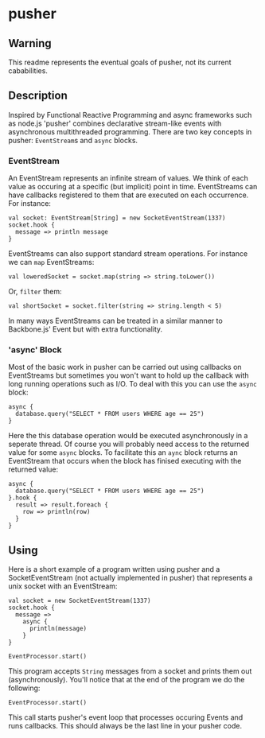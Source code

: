# pusher

## Warning

This readme represents the eventual goals of pusher, not its current cababilities.

## Description

Inspired by Functional Reactive Programming and async frameworks such as node.js 'pusher' combines declarative stream-like
events with asynchronous multithreaded programming. There are two key concepts in pusher: `EventStream`s and `async` blocks.

### EventStream

An EventStream represents an infinite stream of values. We think of each value as occuring at a specific (but implicit) point in time.
EventStreams can have callbacks registered to them that are executed on each occurrence. For instance:

    val socket: EventStream[String] = new SocketEventStream(1337)
    socket.hook {
      message => println message
    }
    
EventStreams can also support standard stream operations. For instance we can `map` EventStreams:

    val loweredSocket = socket.map(string => string.toLower())
    
Or, `filter` them:
    
    val shortSocket = socket.filter(string => string.length < 5)
    
In many ways EventStreams can be treated in a similar manner to Backbone.js' Event but with extra functionality.

### 'async' Block

Most of the basic work in pusher can be carried out using callbacks on EventStreams but sometimes you won't want to hold up
the callback with long running operations such as I/O. To deal with this you can use the `async` block:

    async {
      database.query("SELECT * FROM users WHERE age == 25")
    }
    
Here the this database operation would be executed asynchronously in a seperate thread. Of course you will probably need access to the
returned value for some `async` blocks. To facilitate this an `aync` block returns an EventStream that occurs when the block has finised
executing with the returned value:

    async {
      database.query("SELECT * FROM users WHERE age == 25")
    }.hook {
      result => result.foreach {
        row => println(row)
      }
    }
    
## Using

Here is a short example of a program written using pusher and a SocketEventStream (not actually implemented in pusher) that represents a unix socket
with an EventStream:

    val socket = new SocketEventStream(1337)
    socket.hook {
      message =>
        async {
          println(message)
        }
    }
    
    EventProcessor.start()
    
This program accepts `String` messages from a socket and prints them out (asynchronously). You'll notice that at the end of the program we do the following:

    EventProcessor.start()
    
This call starts pusher's event loop that processes occuring Events and runs callbacks. This should always be the last line in your pusher code.